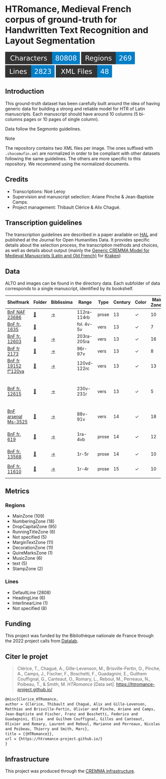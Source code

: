 HTRomance, Medieval French corpus of ground-truth for Handwritten Text Recognition
  and Layout Segmentation
=====================
![characters badge](badges/characters.svg) ![regions badge](badges/regions.svg) ![lines badge](badges/lines.svg) ![files badge](badges/files.svg)

<!-- Custom Zone -->

## Introduction

This ground-truth dataset has been carefully built around the idea of having generic data for building a strong and reliable model for HTR of Latin manuscripts. Each manuscript should have around 10 columns (5 bi-columns pages or 10 pages of single column).

Data follow the Segmonto guidelines.

> [!NOTE]
> The repository contains two XML files per image. The ones suffixed with `.chocomufin.xml` are normalized in order to be compliant with other datasets following the same guidelines. The others are more specific to this repository. We recommend using the normalized documents.

## Credits

- Transcriptions: Noé Leroy
- Supervision and manuscript selection: Ariane Pinche & Jean-Baptiste Camps.
- Project management: Thibault Clérice & Alix Chagué.

<!-- Rien ne doit être modifié manuellement après la balise Start Auto -->

<!-- Start Auto -->

## Transcription guidelines

The transcription guidelines are described in a paper available on [HAL](https://hal-enc.archives-ouvertes.fr/hal-03828353) and published at the Journal for Open Humanities Data. It provides specific details about the selection process, the transcription methods and choices, as well as details about output (mainly the [Generic CREMMA Model for Medieval Manuscripts (Latin and Old French)](https://zenodo.org/record/7234166#.Y7f69afMJhE) for [Kraken](https://kraken.re))

## Data

ALTO and images can be found in the directory data. Each subfolder of data corresponds to a 
single manuscript, identified by its bookshelf.

<!-- BeginTable -->

| Shelfmark                                                                | Folder                                           | Biblissima                                    | Range       | Type   |   Century | Color   |   Main Zones |   Lines |   Characters | Genre            | Content                                                   |
|--------------------------------------------------------------------------|--------------------------------------------------|-----------------------------------------------|-------------|--------|-----------|---------|--------------|---------|--------------|------------------|-----------------------------------------------------------|
| [BnF NAF 23686](https://gallica.bnf.fr/ark:/12148/btv1b8446925z)         | [🔗](medieval-french/data/bnf-naf-23686)         | [→](https://data.biblissima.fr/w/Item:Q68314) | 112ra-114rb | prose  |        13 | ✓       |           10 |     424 |        17817 | légendier        | Vie de saint Alexis                                       |
| [BnF fr. 1635](https://gallica.bnf.fr/ark:/12148/btv1b105253083)         | [🔗](medieval-french/data/bnf-fr.-1635)          |                                               | fol. 4v-5v  | vers   |        13 | ✓       |            7 |     219 |         4838 | Fabliau          | Testament de l'âne                                        |
| [BnF fr. 12603](https://gallica.bnf.fr/ark:/12148/btv1b104673329)        | [🔗](medieval-french/data/bnf-fr.-12603)         | [→](https://data.biblissima.fr/w/Item:Q46033) | 203ra-205ra | vers   |        13 | ✓       |           16 |     442 |        14126 | chanson de geste | Fierabras                                                 |
| [BnF fr 2173](https://gallica.bnf.fr/ark:/12148/btv1b10022504n)          | [🔗](medieval-french/data/bnf-fr-2173)           | [→](https://data.biblissima.fr/w/Item:Q48587) | 96r-97v     | vers   |        13 | ✓       |            8 |     240 |         5269 | Fabliau          | La Mal Honte                                              |
| [BnF fr 19152 f°120va](https://gallica.bnf.fr/ark:/12148/btv1b52513419n) | [🔗](medieval-french/data/bnf-fr-19152-f°-120va) | [→](https://data.biblissima.fr/w/Item:Q48011) | 120vd-122rc | vers   |        13 | ✓       |           13 |     529 |        11087 | Fabliau          | C'est li Romanz des Braies                                |
| [BnF fr. 12615](https://gallica.bnf.fr/ark:/12148/btv1b60007945)         | [🔗](medieval-french/data/bnf-fr.-12615)         | [→](https://data.biblissima.fr/w/Item:Q46037) | 230v-231r   | vers   |        13 | ✓       |            5 |      62 |         3336 | chansonnier      | chansonnier de Noailles _ Chanson d'amour d'Adam le bossu |
| [BnF arsenal Ms-3525](https://gallica.bnf.fr/ark:/12148/btv1b550008195)  | [🔗](medieval-french/data/bnf-arsenal-ms-3525)   | [→](https://data.biblissima.fr/w/Item:Q34101) | 88v-91v     | vers   |        14 | ✓       |           18 |     185 |         4377 | Fabliau          | Dit des trois Dames de Paris_                             |
| [BnF fr. 619](https://gallica.bnf.fr/ark:/12148/btv1b55006072j)          | [🔗](medieval-french/data/bnf-fr.-619)           | [→](https://data.biblissima.fr/w/Item:Q51833) | 1ra-4vb     | prose  |        14 | ✓       |           12 |     356 |        11147 | traité de chasse | Gaston Phébus, Livre de chasse                            |
| [BnF fr. 13568](https://gallica.bnf.fr/ark:/12148/btv1b8447868p)         | [🔗](medieval-french/data/bnf-fr.-13568)         | [→](https://data.biblissima.fr/w/Item:Q46377) | 1r-5r       | prose  |        14 | ✓       |           10 |     199 |         3371 | Mémoire          | Mémoires de Froissart                                     |
| [BnF fr. 11610](https://gallica.bnf.fr/ark:/12148/btv1b8451110g)         | [🔗](medieval-french/data/bnf-fr.-11610)         | [→](https://data.biblissima.fr/w/Item:Q45651) | 1r-4r       | prose  |        15 | ✓       |           10 |     167 |         5435 | roman            | Roman du comte d’Artois.                                  |

<!-- EndTable -->

## Metrics

<!-- StartMetric -->

### Regions

- MainZone (109)
- NumberingZone (18)
- DropCapitalZone (95)
- RunningTitleZone (6)
- Not specified (5)
- MarginTextZone (11)
- DecorationZone (11)
- QuireMarksZone (1)
- MusicZone (6)
- text (5)
- StampZone (2)

### Lines

- DefaultLine (2808)
- HeadingLine (6)
- InterlinearLine (1)
- Not specified (8)

<!-- EndMetric -->

## Funding

This project was funded by the Bibliothèque nationale de France through the 2022 project calls from
[Datalab](https://www.bnf.fr/fr/bnf-datalab).

## Citer le projet

> Clérice, T., Chagué, A., Gille-Levenson, M., Brisville-Fertin, O., Pinche, A., Camps, J., Fischer, F., Boschetti, F., Guadagnini, E., Guilhem Couffignal, G., Canteaut, O., Romary, L., Reboul, M., Perreaux, N., Poibeau, T., & Smith, M. *HTRomance* [Data set]. https://htromance-project.github.io/

```
@misc{Clerice_HTRomance,
author = {Clérice, Thibault and Chagué, Alix and Gille-Levenson, Matthias and Brisville-Fertin, Olivier and Pinche, Ariane and Camps, Jean-Baptiste and Fischer, Franz and Boschetti, Federico and Guadagnini, Elisa  and Guilhem Couffignal, Gilles and Canteaut, Olivier and Romary, Laurent and Reboul, Marianne and Perreaux, Nicolas and Poibeau, Thierry and Smith, Marc},
title = {{HTRomance}},
url = {https://htromance-project.github.io/}
}
```

## Infrastructure

This project was produced through the [CREMMA infrastructure](https://www.dim-map.fr/projets-soutenus/cremma/).

